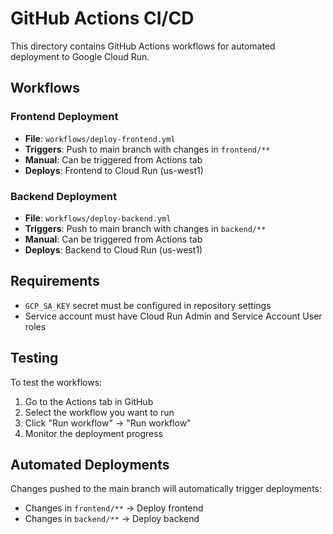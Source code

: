 # GitHub Actions CI/CD

This directory contains GitHub Actions workflows for automated deployment to Google Cloud Run.

## Workflows

### Frontend Deployment
- **File**: `workflows/deploy-frontend.yml`
- **Triggers**: Push to main branch with changes in `frontend/**`
- **Manual**: Can be triggered from Actions tab
- **Deploys**: Frontend to Cloud Run (us-west1)

### Backend Deployment
- **File**: `workflows/deploy-backend.yml`
- **Triggers**: Push to main branch with changes in `backend/**`
- **Manual**: Can be triggered from Actions tab
- **Deploys**: Backend to Cloud Run (us-west1)

## Requirements

- `GCP_SA_KEY` secret must be configured in repository settings
- Service account must have Cloud Run Admin and Service Account User roles

## Testing

To test the workflows:
1. Go to the Actions tab in GitHub
2. Select the workflow you want to run
3. Click "Run workflow" → "Run workflow"
4. Monitor the deployment progress

## Automated Deployments

Changes pushed to the main branch will automatically trigger deployments:
- Changes in `frontend/**` → Deploy frontend
- Changes in `backend/**` → Deploy backend
